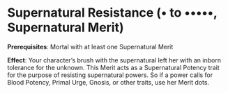 # Supernatural Resistance (• to •••••, Supernatural Merit)
**Prerequisites**: Mortal with at least one Supernatural Merit

**Effect**: Your character’s brush with the supernatural left
her with an inborn tolerance for the unknown. This Merit
acts as a Supernatural Potency trait for the purpose of resisting
supernatural powers. So if a power calls for Blood Potency,
Primal Urge, Gnosis, or other traits, use her Merit dots. 
